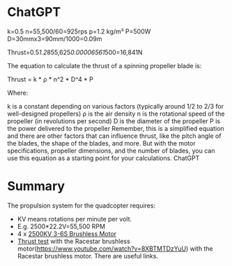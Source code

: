 # ChatGPT
k=0.5
n=55,500/60=925rps
p=1.2 kg/m³
P=500W
D=30mmx3=90mm/1000=0.09m

Thrust=0.5*1.2*855,625*0.00006561*500=16,841N

The equation to calculate the thrust of a spinning propeller blade is:

Thrust = k * ρ * n^2 * D^4 * P

Where:

k is a constant depending on various factors (typically around 1/2 to 2/3 for well-designed propellers)
ρ is the air density
n is the rotational speed of the propeller (in revolutions per second)
D is the diameter of the propeller
P is the power delivered to the propeller
Remember, this is a simplified equation and there are other factors that can influence thrust, like the pitch angle of the blades, the shape of the blades, and more. But with the motor specifications, propeller dimensions, and the number of blades, you can use this equation as a starting point for your calculations. ChatGPT


# Summary
The propulsion system for the quadcopter requires:
* KV means rotations per minute per volt.
* E.g. 2500*22.2V=55,500 RPM
* 4 x [2500KV 3-6S Brushless Motor](https://www.banggood.com/4X-Racerstar-2207-BR2207S-Fire-Edition-2500KV-3-6S-Brushless-Motor-For-RC-Drone-FPV-Racing-Frame-Kit-p-1284981.html?utm_source=googleshopping&utm_medium=cpc_organic&gmcCountry=AT&utm_content=minha&utm_campaign=aceng-pmax-at-en-pc&currency=EUR&cur_warehouse=CN&createTmp=1&utm_source=googleshopping&utm_medium=cpc_eu&utm_content=lynna&utm_campaign=aceng-pmax-at-en-top5ca1-220705&ad_id=&gclid=CjwKCAjwrranBhAEEiwAzbhNtclSIyOhJE-qOn81EOJPpisrpuhJdMc0ZsXfh0jFA0ho2sGsMIhjzhoCMK4QAvD_BwE)
* [Thrust test](https://www.youtube.com/watch?v=8XBTMTDzYuU) with the Racestar brushless motor(https://www.youtube.com/watch?v=8XBTMTDzYuU) with the Racestar brushless motor. There are useful links.
